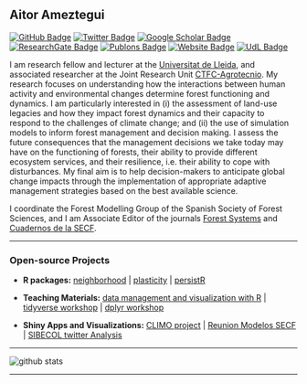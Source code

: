 ## Aitor Ameztegui

[![GitHub Badge](https://img.shields.io/github/followers/ameztegui?style=social)](https://github.com/ameztegui)
[![Twitter Badge](https://img.shields.io/twitter/follow/multivac42?style=social)](https://twitter.com/multivac42)
[![Google Scholar Badge](https://img.shields.io/badge/Google-Scholar-lightgrey)](https://scholar.google.com/citations?user=jxINPWcAAAAJ)
[![ResearchGate Badge](https://img.shields.io/badge/Research-Gate-9cf)](https://www.researchgate.net/profile/Aitor_Ameztegui)
[![Publons Badge](https://img.shields.io/badge/Publons-Profile-blue)](https://publons.com/researcher/1317963/aitor-ameztegui/)
[![Website Badge](https://img.shields.io/badge/My-Website-red)](https://www.ameztegui.weebly.com)
[![UdL Badge](https://img.shields.io/badge/UdL-Website-critical)](http://www.eagrof.udl.cat/en/personnel/PDI/ameztegui.html)

I am research fellow and lecturer at the [Universitat de Lleida](www.udl.cat), and associated researcher at the Joint Research Unit [CTFC-Agrotecnio](www.ctfc.cat).
My research focuses on understanding how the interactions between human activity and environmental changes determine forest functioning and dynamics. I am particularly interested in (i) the assessment of land-use legacies and how they impact forest dynamics and their capacity to respond to the challenges of climate change; and (ii) the use of simulation models to inform forest management and decision making. I assess the future consequences that the management decisions we take today may have on the functioning of forests, their ability to provide different ecosystem services, and their resilience, i.e. their ability to cope with disturbances. My final aim is to help decision-makers to anticipate global change impacts through the implementation of appropriate adaptive management strategies based on the best available science.

I coordinate the Forest Modelling Group of the Spanish Society of Forest Sciences, and I am Associate Editor of the journals [Forest Systems](https://revistas.inia.es/index.php/fs) and [Cuadernos de la SECF](http://secforestales.org/publicaciones/index.php/cuadernos_secf/index).

---

### Open-source Projects

- **R packages:** [neighborhood](https://github.com/ameztegui/neighborhood) | [plasticity](https://github.com/ameztegui/plasticity) | [persistR](https://github.com/ameztegui/persistR-1)
- **Teaching Materials:** [data management and visualization with R](https://github.com/ameztegui/111022_data_management_visualization) | [tidyverse workshop](https://github.com/ameztegui/tidyverse_workshop) | [dplyr workshop](https://github.com/ameztegui/dplyr_workshop)

- **Shiny Apps and Visualizations:** [CLIMO project](https://github.com/ameztegui/CLIMO_website) |  [Reunion Modelos SECF](https://github.com/ameztegui/CEF_Modelos_2019) | [SIBECOL twitter Analysis](https://github.com/ameztegui/SIBECOL_twitter_analysis)

---

![github stats](https://github-readme-stats.vercel.app/api?username=ameztegui&show_icons=true)

---
